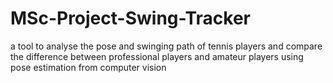 # MSc-Project-Swing-Tracker
a tool to analyse the pose and swinging path of tennis players and compare the difference between professional players and amateur players using pose estimation from computer vision
